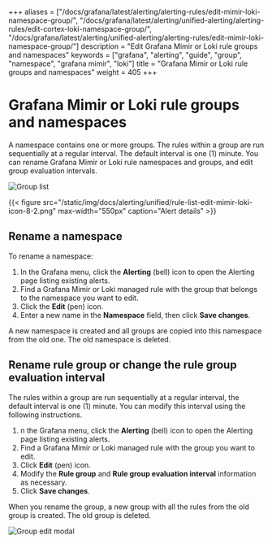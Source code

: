 +++
aliases = ["/docs/grafana/latest/alerting/alerting-rules/edit-mimir-loki-namespace-group/", "/docs/grafana/latest/alerting/unified-alerting/alerting-rules/edit-cortex-loki-namespace-group/", "/docs/grafana/latest/alerting/unified-alerting/alerting-rules/edit-mimir-loki-namespace-group/"]
description = "Edit Grafana Mimir or Loki rule groups and namespaces"
keywords = ["grafana", "alerting", "guide", "group", "namespace", "grafana mimir", "loki"]
title = "Grafana Mimir or Loki rule groups and namespaces"
weight = 405
+++

# Grafana Mimir or Loki rule groups and namespaces

A namespace contains one or more groups. The rules within a group are run sequentially at a regular interval. The default interval is one (1) minute. You can rename Grafana Mimir or Loki rule namespaces and groups, and edit group evaluation intervals.

![Group list](/static/img/docs/alerting/unified/rule-list-edit-mimir-loki-icon-8-2.png 'Rule group list screenshot')

{{< figure src="/static/img/docs/alerting/unified/rule-list-edit-mimir-loki-icon-8-2.png" max-width="550px" caption="Alert details" >}}

## Rename a namespace

To rename a namespace:

1. In the Grafana menu, click the **Alerting** (bell) icon to open the Alerting page listing existing alerts.
1. Find a Grafana Mimir or Loki managed rule with the group that belongs to the namespace you want to edit.
1. Click the **Edit** (pen) icon.
1. Enter a new name in the **Namespace** field, then click **Save changes**.

A new namespace is created and all groups are copied into this namespace from the old one. The old namespace is deleted.

## Rename rule group or change the rule group evaluation interval

The rules within a group are run sequentially at a regular interval, the default interval is one (1) minute. You can modify this interval using the following instructions.

1. n the Grafana menu, click the **Alerting** (bell) icon to open the Alerting page listing existing alerts.
1. Find a Grafana Mimir or Loki managed rule with the group you want to edit.
1. Click **Edit** (pen) icon.
1. Modify the **Rule group** and **Rule group evaluation interval** information as necessary.
1. Click **Save changes**.

When you rename the group, a new group with all the rules from the old group is created. The old group is deleted.

![Group edit modal](/static/img/docs/alerting/unified/rule-list-mimir-loki-edit-ns-group-8-2.png 'Rule group edit modal screenshot')
